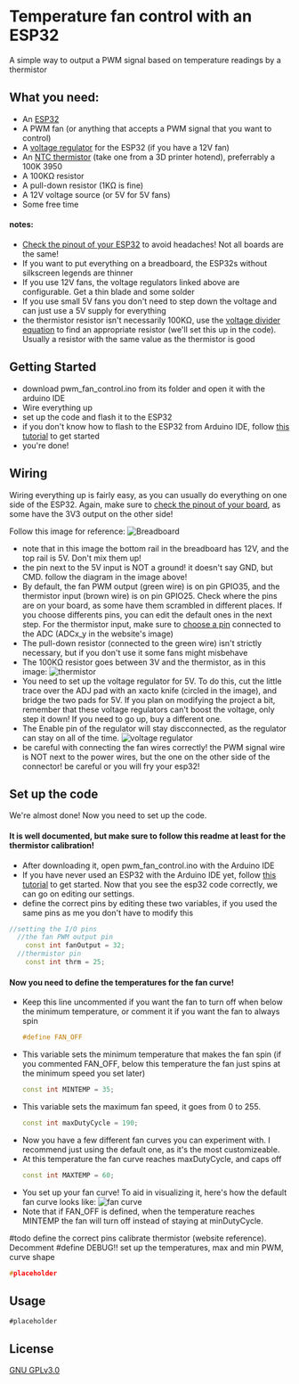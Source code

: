 # Temperature fan control with an ESP32

A simple way to output a PWM signal based on temperature readings by a thermistor

## What you need:
* An [ESP32][link1]
* A PWM fan (or anything that accepts a PWM signal that you want to control)
* A [voltage regulator][link2] for the ESP32 (if you have a 12V fan)
* An [NTC thermistor][link3] (take one from a 3D printer hotend), preferrably a 100K 3950
* A 100KΩ resistor
* A pull-down resistor (1KΩ is fine)
* A 12V voltage source (or 5V for 5V fans)
* Some free time

#### notes:
* [Check the pinout of your ESP32][link4] to avoid headaches! Not all boards are the same!
* If you want to put everything on a breadboard, the ESP32s without silkscreen legends are thinner
* If you use 12V fans, the voltage regulators linked above are configurable. Get a thin blade and some solder
* If you use small 5V fans you don't need to step down the voltage and can just use a 5V supply for everything
* the thermistor resistor isn't necessarily 100KΩ, use the [voltage divider equation][link5] to find an appropriate resistor (we'll set this up in the code). Usually a resistor with the same value as the thermistor is good

## Getting Started
* download pwm_fan_control.ino from its folder and open it with the arduino IDE
* Wire everything up
* set up the code and flash it to the ESP32
* if you don't know how to flash to the ESP32 from Arduino IDE, follow [this tutorial][link6] to get started
* you're done!

## Wiring
Wiring everything up is fairly easy, as you can usually do everything on one side of the ESP32. Again, make sure to [check the pinout of your board][link4], as some have the 3V3 output on the other side!

Follow this image for reference:
![Breadboard][img1]

* note that in this image the bottom rail in the breadboard has 12V, and the top rail is 5V. Don't mix them up!
* the pin next to the 5V input is NOT a ground! it doesn't say GND, but CMD. follow the diagram in the image above!
* By default, the fan PWM output (green wire) is on pin GPIO35, and the thermistor input (brown wire) is on pin GPIO25. Check where the pins are on your board, as some have them scrambled in different places. If you choose differents pins, you can edit the default ones in the next step. For the thermistor input, make sure to [choose a pin][link4] connected to the ADC (ADCx_y in the website's image)
* The pull-down resistor (connected to the green wire) isn't strictly necessary, but if you don't use it some fans might misbehave
* The 100KΩ resistor goes between 3V and the thermistor, as in this image:
![thermistor][img2]
* You need to set up the voltage regulator for 5V. To do this, cut the little trace over the ADJ pad with an xacto knife (circled in the image), and bridge the two pads for 5V. If you plan on modifying the project a bit, remember that these voltage regulators can't boost the voltage, only step it down! If you need to go up, buy a different one.
* The Enable pin of the regulator will stay discconnected, as the regulator can stay on all of the time.
![voltage regulator][img3]
* be careful with connecting the fan wires correctly! the PWM signal wire is NOT next to the power wires, but the one on the other side of the connector! be careful or you will fry your esp32!

## Set up the code
We're almost done! Now you need to set up the code.
#### It is well documented, but make sure to follow this readme at least for the thermistor calibration!

* After downloading it, open pwm_fan_control.ino with the Arduino IDE
* If you have never used an ESP32 with the Arduino IDE yet, follow [this tutorial][link6] to get started. Now that you see the esp32 code correctly, we can go on editing our settings.
* define the correct pins by editing these two variables, if you used the same pins as me you don't have to modify this

``` c++
//setting the I/O pins
  //the fan PWM output pin
    const int fanOutput = 32;
  //thermistor pin
    const int thrm = 25;
```
#### Now you need to define the temperatures for the fan curve!
  * Keep this line uncommented if you want the fan to turn off when below the minimum temperature, or comment it if you want the fan to always spin
    ``` c++
    #define FAN_OFF
    ```
  * This variable sets the minimum temperature that makes the fan spin (if you commented FAN_OFF, below 
this temperature the fan just spins at the minimum speed you set later)
    ``` c++
    const int MINTEMP = 35;
    ```
  * This variable sets the maximum fan speed, it goes from 0 to 255.
    ``` c++
    const int maxDutyCycle = 190; 
    ```
  * Now you have a few different fan curves you can experiment with. I recommend just using the default one, as it's the most customizeable.
  * At this temperature the fan curve reaches maxDutyCycle, and caps off
    ``` c++
    const int MAXTEMP = 60;
    ```
  * You set up your fan curve! To aid in visualizing it, here's how the default fan curve looks like:
    ![fan curve][img4]
  * Note that if FAN_OFF is defined, when the temperature reaches MINTEMP the fan will turn off instead of staying at minDutyCycle.

\#todo
define the correct pins
calibrate thermistor (website reference). Decomment #define DEBUG!!
set up the temperatures, max and min PWM, curve shape

``` c++
#placeholder
```

## Usage
``` arduino
#placeholder
```


## License
[GNU GPLv3.0](https://choosealicense.com/licenses/gpl-3.0/)

[link1]: https://www.amazon.com/HiLetgo-ESP-WROOM-32-Development-Microcontroller-Integrated/dp/B0718T232Z/ref=sr_1_4?crid=1WTN5IH997FW2&keywords=esp32&qid=1655224029&sprefix=esp32%2Caps%2C151&sr=8-4
[link2]: https://www.amazon.com/Weewooday-Regulator-Voltage-Converter-Transformer/dp/B08JZ5FVLC/ref=sr_1_3?crid=3E4K4QAQ63O3Y&keywords=mini+voltage+regulator&qid=1655223958&sprefix=mini+voltage+regulator%2Caps%2C152&sr=8-3
[link3]: https://www.amazon.com/HICTOP-Thermistors-Sensor-Reprap-printer/dp/B0150YLX9C/ref=sr_1_1_sspa?crid=3AMQB4ZI9Y2LA&keywords=ntc%2B3950%2B100k%2Bthermistor&qid=1655224094&sprefix=NTC%2B%2Caps%2C148&sr=8-1-spons&spLa=ZW5jcnlwdGVkUXVhbGlmaWVyPUExRDk1SURYOVhDVVJZJmVuY3J5cHRlZElkPUEwNTk4NTk5MjVGQ0NJSkJORjNQSiZlbmNyeXB0ZWRBZElkPUEwNDUwMzU1V0c2STZUTUhFUjROJndpZGdldE5hbWU9c3BfYXRmJmFjdGlvbj1jbGlja1JlZGlyZWN0JmRvTm90TG9nQ2xpY2s9dHJ1ZQ&th=1
[link4]: https://www.upesy.com/blogs/tutorials/esp32-pinout-reference-gpio-pins-ultimate-guide
[link5]: https://ohmslawcalculator.com/voltage-divider-calculator
[link6]: https://randomnerdtutorials.com/installing-the-esp32-board-in-arduino-ide-windows-instructions/

[img1]: https://github.com/FAB1150/ESP32_fan_control/blob/main/images/breadboard%20schematic.jpg?raw=true
[img2]: https://github.com/FAB1150/ESP32_fan_control/blob/main/images/thermistor%20wiring.jpg?raw=true
[img3]: https://github.com/FAB1150/ESP32_fan_control/blob/main/images/voltage%20regulator.jpg?raw=true
[img4]: https://github.com/FAB1150/ESP32_fan_control/blob/main/images/FanCurve.jpeg?raw=true
